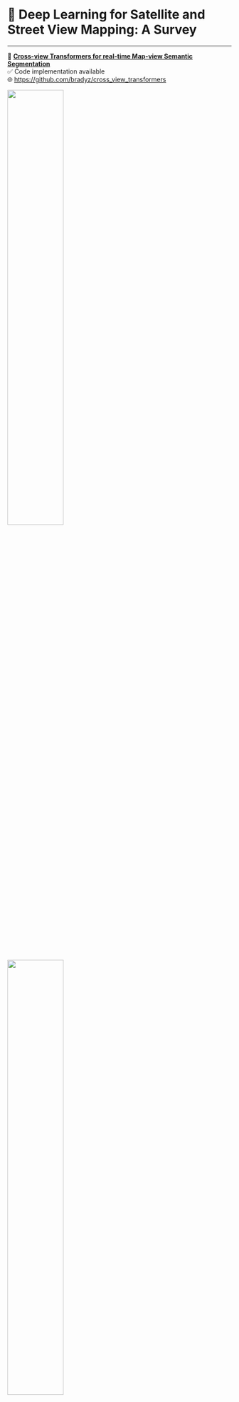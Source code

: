 # 📖 Deep Learning for Satellite and Street View Mapping: A Survey

---

📄 [**Cross-view Transformers for real-time Map-view Semantic Segmentation**](https://openaccess.thecvf.com/content/CVPR2022/papers/Zhou_Cross-View_Transformers_for_Real-Time_Map-View_Semantic_Segmentation_CVPR_2022_paper.pdf)  
✅ Code implementation available  
🌐 https://github.com/bradyz/cross_view_transformers  

<img src='https://raw.githubusercontent.com/bradyz/cross_view_transformers/master/docs/assets/predictions.gif' width="50%">
<img src='https://raw.githubusercontent.com/bradyz/cross_view_transformers/master/docs/assets/map.gif' width="50%">

---

📄 [**NEAT: Neural Attention Fields for End-to-End Autonomous Driving**](https://openaccess.thecvf.com/content/ICCV2021/html/Chitta_NEAT_Neural_Attention_Fields_for_End-to-End_Autonomous_Driving_ICCV_2021_paper.html)  
🌐 https://github.com/autonomousvision/neat  
📺 https://youtu.be/gtO-ghjKkRs

<img src='https://github.com/autonomousvision/neat/raw/main/neat/assets/neat_clip.GIF'>

---

📄 [**Driving among Flatmobiles: Bird-Eye-View occupancy grids from a monocular camera for holistic trajectory planning**](https://arxiv.org/abs/2008.04047)  
📺 https://www.youtube.com/watch?v=ys-LRewgNYs  

|<img src='/imgs/Driving among Flatmobiles.jpg'>
|:--:|
| Figure 6: Bird-eye-view qualitative results for the first stage of the network. The blue part of the predicted masks corresponds to the limits of the camera’s field of view. GT stands for Ground Truth. |![image](https://user-images.githubusercontent.com/22514465/180946369-a6d475d1-2a21-43e2-bcb5-4445f4e98eab.jpeg)


---

📄 [**Monocular Semantic Occupancy Grid Mapping with Convolutional Variational Encoder-Decoder Networks**](https://arxiv.org/abs/1804.02176)

|<img src='/imgs/Monocular Semantic Occupancy.jpg'>
|:--:|
| Fig. 1. An illustration of the proposed variational encoder-decoder approach. From a single front-view RGB image, our system can predict a 2-D top-view semantic-metric occupancy grid map. |

---

📄 [**Orthographic Feature Transform for Monocular 3D Object Detection**](https://arxiv.org/abs/1811.08188)

|<img src='/imgs/Orthographic Feature Transform.jpg'>
|:--:|
| Figure 3. Architecture overview. A front-end ResNet feature extractor generates image-based features, which are mapped to an orthographic representation via our proposed orthographic feature transform. The topdown network processes these features in the birds-eye-view space and at each location on the ground plane predicts a confidence score S, a position offset ∆pos, a dimension offset ∆dim and an angle vector ∆ang. |

---

📄 [**Monocular 3D Vehicle Detection Using Uncalibrated Traffic Cameras through Homography**](https://arxiv.org/abs/2103.15293)  
🌐 https://github.com/minghanz/trafcam_3d

|<img src='/imgs/Monocular 3D Vehicle Detection Using Uncalibrated Traffic Cameras through Homography.jpg'>
|:--:|
| Fig. 1: The 3D vehicle detection problem is transformed to a 2D detection problem in warped bird’s eye view (BEV) images. The orange lines attached to each orange boxes are tails, defined in Sec. III-C.1 and Fig. 5, which are regressed by the network to better handle distortions in BEV images. |

---

📄 [**FIERY: Future Instance Prediction in Bird's-Eye View from Surround Monocular Cameras**](https://arxiv.org/abs/2008.04047)  
✅ Code implementation available  
🌐 https://wayve.ai/blog/fiery-future-instance-prediction-birds-eye-view/  
🌐 https://github.com/wayveai/fiery  

<img src='https://cdn.sanity.io/images/rmgve84j/production/a12b28effdf77bde0c27c22d01479a57ed972bfc-924x717.gif' width="70%">

---

📄 [**Scene Representation Transformer: Geometry-Free Novel View Synthesis Through Set-Latent Scene Representations**](https://arxiv.org/abs/2111.13152)  
✅ Code implementation available  
🌐 https://srt-paper.github.io  
🌐 https://github.com/stelzner/srt  

<img src='https://srt-paper.github.io/data/streetview/input1.png'>

---

📄 [**Look Outside the Room: Synthesizing A Consistent Long-Term 3D Scene Video from A Single Image**](https://arxiv.org/abs/2203.09457)  
🌐 https://xrenaa.github.io/look-outside-room/  
📺 https://youtu.be/eSftXilv21s  

<img src='https://xrenaa.github.io/look-outside-room/static/images/method.png' width="70%">

---

📄 [**MP3: A Unified Model to Map, Perceive, Predict and Plan**](https://arxiv.org/abs/2101.06806)  
⛔ No code implementation  
🌐 https://www.cs.toronto.edu/~sergio/publication/mp3/

|<img src='/imgs/MP3 - A Unified Model to Map, Perceive, Predict and Plan.jpg'>
|:--:|
| Figure 2: MP3 predicts probabilistic scene representations that are leveraged in motion planning as interpretable cost functions. |

---

📄 [**Lift, Splat, Shoot: Encoding Images From Arbitrary Camera Rigs by Implicitly Unprojecting to 3D**](https://arxiv.org/abs/2008.05711)  
🌐 https://nv-tlabs.github.io/lift-splat-shoot/  
🌐 https://github.com/nv-tlabs/lift-splat-shoot  
📺 https://youtu.be/oL5ISk6BnDE

<img src='/imgs/Lift, Splat, Shoot.gif'>

---

📄 [**VectorMapNet: End-to-end Vectorized HD Map Learning**](https://arxiv.org/abs/2206.08920)  
🌐 https://tsinghua-mars-lab.github.io/vectormapnet/  
🌐 https://github.com/Mrmoore98/VectorMapNet_code  

<img src='https://tsinghua-mars-lab.github.io/vectormapnet/images/VectorMapNet_Pipelinex2.gif' width="70%">

---

📄 [**Trans4Map: Revisiting Holistic Top-down Mapping from Egocentric Images to Allocentric Semantics with Vision Transformers**](https://arxiv.org/abs/2207.06205)  
🌐 https://paperswithcode.com/paper/trans4map-revisiting-holistic-top-down  
🌐 https://github.com/jamycheung/trans4map  

<img src='https://github.com/jamycheung/Trans4Map/raw/main/fig_trans4map.png' width="70%">

---

📄 [**LaRa: Latents and Rays for Multi-Camera Bird's-Eye-View Semantic Segmentation**](https://arxiv.org/abs/2206.13294)  

<img src='/imgs/LaRa.jpg'>

---

📄 [**BEVFusion: Multi-Task Multi-Sensor Fusion with Unified Bird's-Eye View Representation**](https://arxiv.org/abs/2205.13542)  
🌐 https://bevfusion.mit.edu  
🌐 https://github.com/mit-han-lab/bevfusion  

<img src='https://github.com/mit-han-lab/bevfusion/raw/main/assets/demo.gif'>

---

📄 [**ViT-BEVSeg: A Hierarchical Transformer Network for Monocular Birds-Eye-View Segmentation**](https://arxiv.org/abs/2205.15667)  
🌐 https://github.com/robotvisionmu/ViT-BEVSeg  

<img src='/imgs/ViT-BEVSeg.jpg'>

---

📄 [**Efficient and Robust 2D-to-BEV Representation Learning via Geometry-guided Kernel Transformer**](https://arxiv.org/abs/2206.04584)  
🌐 https://github.com/hustvl/GKT  

<img src='/imgs/2D-to-BEV.jpg'>

---

📄 [**Unsupervised Learning of Depth and Ego-Motion from Video**](https://paperswithcode.com/paper/unsupervised-learning-of-depth-and-ego-motion-1)  
🌐 https://github.com/tinghuiz/SfMLearner  
📺 https://youtu.be/HWu39YkGKvI  

<img src='https://github.com/tinghuiz/SfMLearner/raw/master/misc/cityscapes_sample_results.gif'>

---

## Datasets

📄 [**Mapillary**](https://arxiv.org/abs/1909.04422)  
🌐 https://research.mapillary.com  
🌐 https://www.mapillary.com/datasets  
📺 https://www.youtube.com/c/Mapillary  

📄 [**nuScenes**](https://arxiv.org/abs/1903.11027)  
🌐 https://nuscenes.org/nuscenes  
📺 https://youtu.be/4gkyUWSZUkg

---

## Diffusion Modeling

[**Flexible Diffusion Modeling of Long Videos**](https://arxiv.org/abs/2205.11495)  
🌐 https://plai.cs.ubc.ca/2022/05/20/flexible-diffusion-modeling-of-long-videos/

<img src='/imgs/Flexible Diffusion Modeling of Long Videos.gif'>

---

## Other workds

🌐 [**Map Track – CARLA**](https://leaderboard.carla.org/leaderboard/)  

🌐 [**paperswithcode.com: Bird's-Eye View Semantic Segmentation**](https://paperswithcode.com/task/bird-s-eye-view-semantic-segmentation/codeless)  

📄 [**awesome-lane-detection**](https://github.com/amusi/awesome-lane-detection)

📄 [**TransformerFusion: Monocular RGB SceneReconstruction using Transformers**](https://arxiv.org/abs/2107.02191)  
📺 https://www.youtube.com/watch?v=ys-LRewgNYs  

📄 [**Calibration of Inverse Perspective Mapping from Different Road Surface Images**](https://ieeexplore.ieee.org/stamp/stamp.jsp?arnumber=9612531)

